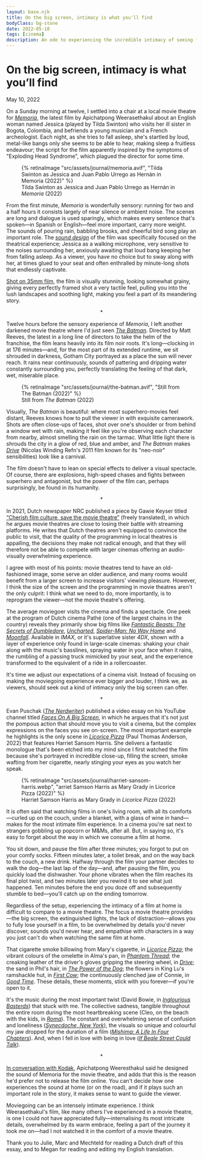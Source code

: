 ```yaml
---
layout: base.njk
title: On the big screen, intimacy is what you'll find 
bodyClass: bg-stone
date: 2022-05-10
tags: [cinema]
description: An ode to experiencing the incredible intimacy of seeing films in a movie theatre.
---
```


# On the big screen, intimacy is what you’ll find
<span class="font-sans text-sm">May 10, 2022</span>

On a Sunday morning at twelve, I settled into a chair at a local movie theatre for [_Memoria_](https://letterboxd.com/film/memoria-2021/ "Memoria on Letterboxd"), the latest film by Apichatpong Weerasethakul about an English woman named Jessica (played by Tilda Swinton) who visits her ill sister in Bogota, Colombia, and befriends a young musician and a French archeologist. Each night, as she tries to fall asleep, she's startled by loud, metal-like bangs only she seems to be able to hear, making sleep a fruitless endeavour; the script for the film apparently inspired by the symptoms of "Exploding Head Syndrome", which plagued the director for some time.

<div class="relative left-1/2 right-1/2 -ml-[50vw] -mr-[50vw] w-screen h-auto max-w-none mt-48">
  <figure>
    {% retinaImage "src/assets/journal/memoria.avif", "Tilda Swinton as Jessica and Juan Pablo Urrego as Hernán in Memoria (2022)" %}
    <figcaption class="pl-8 sm:pl-0">Tilda Swinton as Jessica and Juan Pablo Urrego as Hernán in <em>Memoria</em> (2022)</figcaption>
  </figure>
</div>

From the first minute, _Memoria_ is wonderfully sensory: running for two and a half hours it consists largely of near silence or ambient noise. The scenes are long and dialogue is used sparingly, which makes every sentence that's spoken—in Spanish or English—feel more important, carry more weight. The sounds of pouring rain, babbling brooks, and cheerful bird song play an important role. The [_sound design_](https://soundsandcolours.com/articles/colombia/memoria-sound-as-a-cinematic-experience-64518/ "On Memoria's sound design") of the film was specifically focused on the theatrical experience; Jessica as a walking microphone, very sensitive to the noises surrounding her, anxiously awaiting that loud bang keeping her from falling asleep. As a viewer, you have no choice but to sway along with her, at times glued to your seat and often enthralled by minute-long shots that endlessly captivate.

[Shot on 35mm film](https://www.kodak.com/en/motion/blog-post/memoria "On how Memoria was shot on film, via Kodak"), the film is visually stunning, looking somewhat grainy, giving every perfectly framed shot a very tactile feel, pulling you into the lush landscapes and soothing light, making you feel a part of its meandering story.

<div style="text-align: center">*</div>

Twelve hours before the sensory experience of _Memoria_, I left another darkened movie theatre where I'd just seen [_The Batman_](https://letterboxd.com/film/the-batman/ "The Batman on Letterboxd"). Directed by Matt Reeves, the latest in a long line of directors to take the helm of the franchise, the film leans heavily into its film noir roots. It's long—clocking in at 176 minutes—and, for the most part of its extended runtime, we sit shrouded in darkness, Gotham City portrayed as a place the sun will never reach. It rains near continuously, sounds of pattering and dripping water constantly surrounding you, perfectly translating the feeling of that dark, wet, miserable place.

<div class="relative left-1/2 right-1/2 -ml-[50vw] -mr-[50vw] w-screen h-auto max-w-none mt-48">
  <figure>
    {% retinaImage "src/assets/journal/the-batman.avif", "Still from The Batman (2022)" %}
    <figcaption class="pl-8 sm:pl-0">Still from <em>The Batman</em> (2022)</figcaption>
  </figure>
</div>

Visually, _The Batman_ is beautiful: where most superhero-movies feel distant, Reeves knows how to pull the viewer in with exquisite camerawork. Shots are often close-ups of faces, shot over one's shoulder or from behind a window wet with rain, making it feel like you're observing each character from nearby, almost smelling the rain on the tarmac. What little light there is shrouds the city in a glow of red, blue and amber, and _The Batman_ makes [_Drive_](https://letterboxd.com/film/drive-2011/ "Drive on Letterboxd") (Nicolas Winding Refn's 2011 film known for its "neo-noir" sensibilities) look like a carnival.

The film doesn't have to lean on special effects to deliver a visual spectacle. Of course, there are explosions, high-speed chases and fights between superhero and antagonist, but the power of the film can, perhaps surprisingly, be found in its humanity.

<div style="text-align: center">*</div>

In 2021, Dutch newspaper NRC published a piece by Gawie Keyser titled [“Cherish film culture, save the movie theatre”](https://www.nrc.nl/nieuws/2021/08/06/koester-de-filmcultuur-red-de-bioscoop-a4053953 "Gawie Keyser's piece for NRC") (freely translated), in which he argues movie theatres are close to losing their battle with streaming platforms. He writes that Dutch theatres aren't equipped to convince the public to visit, that the quality of the programming in local theatres is appalling, the decisions they make not radical enough, and that they will therefore not be able to compete with larger cinemas offering an audio-visually overwhelming experience.

I agree with most of his points: movie theatres tend to have an old-fashioned image, some serve an older audience, and many rooms would benefit from a larger screen to increase visitors' viewing pleasure. However, I think the size of the screen and the programming in movie theatres aren't the only culprit: I think what we need to do, more importantly, is to reprogram the viewer—not the movie theatre's offering.

The average moviegoer visits the cinema and finds a spectacle. One peek at the program of Dutch cinema Pathé (one of the largest chains in the country) reveals they primarily show big films like [_Fantastic Beasts: The Secrets of Dumbledore_](https://letterboxd.com/film/fantastic-beasts-the-secrets-of-dumbledore/ "Fantastic Beasts: The Secrets of Dumbledore on Letterboxd"), [_Uncharted_]("https://letterboxd.com/film/uncharted-2022/ "Uncharted on Letterboxd"), [_Spider-Man: No Way Home_](https://letterboxd.com/film/spider-man-no-way-home/ "Spider-Man: No Way Home on Letterboxd") and [_Moonfall_](https://letterboxd.com/film/moonfall/ "Moonfall on Letterboxd"). Available in _IMAX_, or it's superlative sister _4DX_, shown with a layer of experience only found in large-scale cinemas: shaking your chair along with the music's basslines, spraying water in your face when it rains, the rumbling of a passing truck mimicked by your seat, and the experience transformed to the equivalent of a ride in a rollercoaster. 

It's time we adjust our expectations of a cinema visit. Instead of focusing on making the moviegoing experience ever bigger and louder, I think we, as viewers, should seek out a kind of intimacy only the big screen can offer.

<div style="text-align: center">*</div>

Evan Puschak ([_The Nerdwriter_](https://www.youtube.com/channel/UCJkMlOu7faDgqh4PfzbpLdg "The Nerdwriter on YouTube")) published a video essay on his YouTube channel titled [_Faces On A Big Screen_](https://www.youtube.com/watch?v=89XKjjsa7PM "Faces On A Big Screen, video essay by The Nerdwriter"), in which he argues that it's not just the pompous action that should move you to visit a cinema, but the complex expressions on the faces you see on-screen. The most important example he highlights is the only scene in [_Licorice Pizza_](https://letterboxd.com/film/licorice-pizza/ "Licorice Pizza on Letterboxd") (Paul Thomas Anderson, 2022) that features Harriet Sansom Harris. She delivers a fantastic monologue that's been etched into my mind since I first watched the film because she's portrayed in incredible close-up, filling the screen, smoke wafting from her cigarette, nearly stinging your eyes as you watch her speak.

<div class="relative left-1/2 right-1/2 -ml-[50vw] -mr-[50vw] w-screen h-auto max-w-none mt-48">
  <figure>
    {% retinaImage "src/assets/journal/harriet-sansom-harris.webp", "arriet Samson Harris as Mary Grady in Licorice Pizza (2022)" %}
    <figcaption class="pl-8 sm:pl-0">Harriet Samson Harris as Mary Grady in <em>Licorice Pizza</em> (2022)</figcaption>
  </figure>
</div>

It is often said that watching films in one's living room, with all its comforts—curled up on the couch, under a blanket, with a glass of wine in hand—makes for the most intimate film experience. In a cinema you're sat next to strangers gobbling up popcorn or M&Ms, after all. But, in saying so, it's easy to forget about the way in which we consume a film at home. 

You sit down, and pause the film after three minutes; you forgot to put on your comfy socks. Fifteen minutes later, a toilet break, and on the way back to the couch, a new drink. Halfway through the film your partner decides to walk the dog—the last lap of the day—and, after pausing the film, you quickly load the dishwasher. Your phone vibrates when the film reaches its final plot twist, and two minutes later you rewind it to see what just happened. Ten minutes before the end you doze off and subsequently stumble to bed—you'll catch up on the ending tomorrow. 

Regardless of the setup, experiencing the intimacy of a film at home is difficult to compare to a movie theatre. The focus a movie theatre provides—the big screen, the extinguished lights, the lack of distraction—allows you to fully lose yourself in a film, to be overwhelmed by details you'd never discover, sounds you'd never hear, and empathise with characters in a way you just can't do when watching the same film at home.

That cigarette smoke billowing from Mary's cigarette, in [_Licorice Pizza_](https://letterboxd.com/film/licorice-pizza/ "Licorice Pizza on Letterboxd"); the vibrant colours of the omelette in Alma's pan, in [_Phantom Thread_](https://letterboxd.com/film/phantom-thread/ "Phantom Thread on Letterboxd"); the creaking leather of the driver's gloves gripping the steering wheel, in [_Drive_](https://letterboxd.com/film/drive-2011/ "Drive on Letterboxd"); the sand in Phil's hair, in [_The Power of the Dog_](https://letterboxd.com/film/the-power-of-the-dog/ "The Power of the Dog on Letterboxd"); the flowers in King Lu's ramshackle hut, in [_First Cow_](https://letterboxd.com/film/first-cow/ "First Cow on Letterboxd"); the continuously clenched jaw of Connie, in [_Good Time_](https://letterboxd.com/film/good-time/ "Good Time on Letterboxd"). These details, these moments, stick with you forever—if you're open to it.

It's the music during the most important twist (David Bowie, in [_Inglourious Basterds_](https://letterboxd.com/film/inglourious-basterds/ "Inglourious Basterds on Letterboxd")) that stuck with me. The collective sadness, tangible throughout the entire room during the most heartbreaking scene (Cleo, on the beach with the kids, in [_Roma_](https://letterboxd.com/film/roma-2018/ "Roma on Letterboxd")). The constant and overwhelming sense of confusion and loneliness ([_Synecdoche, New York_](https://letterboxd.com/film/synecdoche-new-york/ "Synecdoche, New York on Letterboxd")), the visuals so unique and colourful my jaw dropped for the duration of a film ([_Mishima: A Life In Four Chapters_](https://letterboxd.com/film/mishima-a-life-in-four-chapters/ "Mishima: A Life in Four Chapters on Letterboxd")). And, when I fell in love with being in love ([_If Beale Street Could Talk_](https://letterboxd.com/film/if-beale-street-could-talk/ "If Beale Street Could Talk on Letterboxd")). 

<div style="text-align: center">*</div>

[In conversation with Kodak](https://www.kodak.com/en/motion/blog-post/memoria "Apichatpong Weeresthakul in conversation with Kodak"), Apichatpong Weeresthakul said he designed the sound of Memoria for the movie theatre, and adds that this is the reason he'd prefer not to release the film online. You can't decide how one experiences the sound at home (or on the road), and if it plays such an important role in the story, it makes sense to want to guide the viewer. 

Moviegoing can be an intensely intimate experience. I think Weerasethakul's film, like many others I've experienced in a movie theatre, is one I could not have appreciated fully—internalising its most intricate details, overwhelmed by its warm embrace, feeling a part of the journey it took me on—had I not watched it in the comfort of a movie theatre.

<span class="article-footer dark:text-gray-400">Thank you to Julie, Marc and Mechteld for reading a Dutch draft of this essay, and to Megan for reading and editing my English translation.</span>
